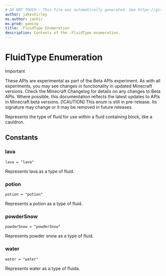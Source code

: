 ```yaml
---
# DO NOT TOUCH — This file was automatically generated. See https://github.com/mojang/minecraftapidocsgenerator to modify descriptions, examples, etc.
author: jakeshirley
ms.author: jashir
ms.prod: gaming
title: .FluidType Enumeration
description: Contents of the .FluidType enumeration.
---
```

# FluidType Enumeration
>[!IMPORTANT]
>These APIs are experimental as part of the Beta APIs experiment. As with all experiments, you may see changes in functionality in updated Minecraft versions. Check the Minecraft Changelog for details on any changes to Beta APIs. Where possible, this documentation reflects the latest updates to APIs in Minecraft beta versions.
> [!CAUTION]
> This enum is still in pre-release.  Its signature may change or it may be removed in future releases.

Represents the type of fluid for use within a fluid containing block, like a cauldron.

## Constants
### **lava**
`lava = "lava"`

Represents lava as a type of fluid.
### **potion**
`potion = "potion"`

Represents a potion as a type of fluid.
### **powderSnow**
`powderSnow = "powderSnow"`

Represents powder snow as a type of fluid.
### **water**
`water = "water"`

Represents water as a type of fluida.
